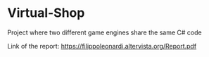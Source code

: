 # Virtual-Shop

Project where two different game engines share the same C# code

Link of the report: https://filippoleonardi.altervista.org/Report.pdf
